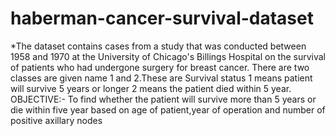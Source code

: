 # haberman-cancer-survival-dataset
*The dataset contains cases from a study that was conducted between 1958 and 1970 at the University of Chicago's Billings Hospital on the survival of patients who had undergone surgery for breast cancer.  There are two classes are given name 1 and 2.These are Survival status 1 means patient will survive 5 years or longer 2 means the patient died within 5 year.  OBJECTIVE:- To find whether the patient will survive more than 5 years or die within five year based on age of patient,year of operation and number of positive axillary nodes

